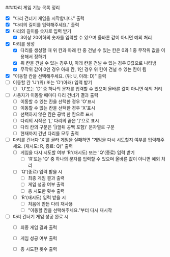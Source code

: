 ###다리 게임 기능 목록 정리
- [X] "다리 건너기 게임을 시작합니다." 출력
- [X] "다리의 길이를 입력해주세요." 출력
- [X] 다리의 길이를 숫자로 입력 받기
    - [X] 3이상 20이하의 숫자를 입력할 수 있으며 올바른 값이 아니면 예외 처리
- [X] 다리를 생성
    - [X] 다리를 생성할 때 위 칸과 아래 칸 중 건널 수 있는 칸은 0과 1 중 무작위 값을 이용해서 정하기
    - [X] 위 칸을 건널 수 있는 경우 U, 아래 칸을 건널 수 있는 경우 D값으로 나타냄
    - [X] 무작위 값이 0인 경우 아래 칸, 1인 경우 위 칸이 건널 수 있는 칸이 됨
- [X] "이동할 칸을 선택해주세요. (위: U, 아래: D)" 출력
- [ ] 이동할 칸 'U'(위) 또는 'D'(아래) 입력 받기 
    - [ ] 'U'또는 'D' 중 하나의 문자를 입력할 수 있으며 올바른 값이 아니면 예외 처리
- [ ] 사용자가 이동할 때마다 다리 건너기 결과 출력
    - [ ] 이동할 수 있는 칸을 선택한 경우 'O'표시
    - [ ] 이동할 수 없는 칸을 선택한 경우 'X'표시
    - [ ] 선택하지 않은 칸은 공백 한 칸으로 표시
    - [ ] 다리의 시작은 '[,' 다리의 끝은 ']'으로 표시
    - [ ] 다리 칸의 구분은 '|(앞뒤 공백 포함)' 문자열로 구분
    - [ ] 현재까지 건넌 다리를 모두 출력
- [ ] 다리를 건너다 'X'를 골라 게임을 실패하면 "게임을 다시 시도할지 여부를 입력해주세요. (재시도: R, 종료: Q)" 출력
    - [ ] 게임을 다시 시도할 여부 'R'(재시도) 또는 'Q'(종료) 입력 받기
        - [ ] 'R'또는 'Q' 중 하나의 문자를 입력할 수 있으며 올바른 값이 아니면 예외 처리
    - [ ] 'Q'(종료) 입력 받을 시
        - [ ] 최종 게임 결과 출력
        - [ ] 게임 성공 여부 출력
        - [ ] 총 시도한 횟수 출력
    - [ ] 'R'(재시도) 입력 받을 시
        - [ ] 처음에 만든 다리 재사용
        - [ ] "이동할 칸을 선택해주세요."부터 다시 재시작
- [ ] 다리 건너기 게임 성공 완료 시
    - [ ] 최종 게임 결과 출력
    - [ ] 게임 성공 여부 출력
    - [ ] 총 시도한 횟수 출력
    